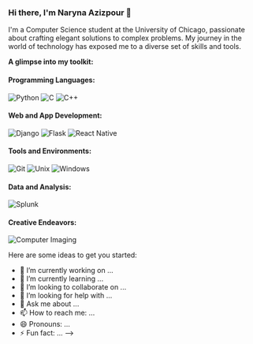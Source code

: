 ### Hi there, I'm Naryna Azizpour 👋

I'm a Computer Science student at the University of Chicago, passionate about crafting elegant solutions to complex problems. My journey in the world of technology has exposed me to a diverse set of skills and tools.

**A glimpse into my toolkit:**

#### Programming Languages:
![Python](https://img.shields.io/badge/Python-Expert-brightgreen)
![C](https://img.shields.io/badge/C-Proficient-yellow)
![C++](https://img.shields.io/badge/C++-Proficient-yellow)

#### Web and App Development:
![Django](https://img.shields.io/badge/Django-Proficient-yellow)
![Flask](https://img.shields.io/badge/Flask-Proficient-yellow)
![React Native](https://img.shields.io/badge/React_Native-Experienced-green)

#### Tools and Environments:
![Git](https://img.shields.io/badge/Git-Proficient-yellow)
![Unix](https://img.shields.io/badge/Unix-Proficient-yellow)
![Windows](https://img.shields.io/badge/Windows-Proficient-yellow)

#### Data and Analysis:
![Splunk](https://img.shields.io/badge/Splunk-Experienced-green)

#### Creative Endeavors:
![Computer Imaging](https://img.shields.io/badge/Computer_Imaging-Proficient-yellow)

Here are some ideas to get you started:

- 🔭 I’m currently working on ...
- 🌱 I’m currently learning ...
- 👯 I’m looking to collaborate on ...
- 🤔 I’m looking for help with ...
- 💬 Ask me about ...
- 📫 How to reach me: ...
- 😄 Pronouns: ...
- ⚡ Fun fact: ...
-->
